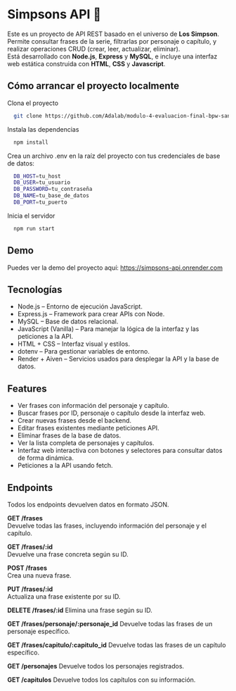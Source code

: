 
# Simpsons API 🍩


Este es un proyecto de API REST basado en el universo de **Los Simpson**. Permite consultar frases de la serie, filtrarlas por personaje o capítulo, y realizar operaciones CRUD (crear, leer, actualizar, eliminar).  
Está desarrollado con **Node.js**, **Express** y **MySQL**, e incluye una interfaz web estática construida con **HTML**, **CSS** y **Javascript**.


## Cómo arrancar el proyecto localmente

Clona el proyecto

```bash
  git clone https://github.com/Adalab/modulo-4-evaluacion-final-bpw-sandramarincodes.git
```

Instala las dependencias

```bash
  npm install
```
Crea un archivo .env en la raíz del proyecto con tus credenciales de base de datos:
```bash
  DB_HOST=tu_host
  DB_USER=tu_usuario
  DB_PASSWORD=tu_contraseña
  DB_NAME=tu_base_de_datos
  DB_PORT=tu_puerto

```

Inicia el servidor
```bash
  npm run start
```


## Demo

Puedes ver la demo del proyecto aquí:
https://simpsons-api.onrender.com
## Tecnologías

- Node.js – Entorno de ejecución JavaScript.
- Express.js – Framework para crear APIs con Node.
- MySQL – Base de datos relacional.
- JavaScript (Vanilla) – Para manejar la lógica de la interfaz y las peticiones a la API.
- HTML + CSS – Interfaz visual y estilos.
- dotenv – Para gestionar variables de entorno.
- Render + Aiven – Servicios usados para desplegar la API y la base de datos.


## Features
- Ver frases con información del personaje y capítulo.
- Buscar frases por ID, personaje o capítulo desde la interfaz web.
- Crear nuevas frases desde el backend.
- Editar frases existentes mediante peticiones API.
- Eliminar frases de la base de datos.
- Ver la lista completa de personajes y capítulos.
- Interfaz web interactiva con botones y selectores para consultar datos de forma dinámica.
- Peticiones a la API usando fetch.




## Endpoints
Todos los endpoints devuelven datos en formato JSON.

**GET /frases**  
Devuelve todas las frases, incluyendo información del personaje y el capítulo.

**GET /frases/:id**  
Devuelve una frase concreta según su ID.

**POST /frases**  
Crea una nueva frase.  

**PUT /frases/:id**  
Actualiza una frase existente por su ID.

**DELETE /frases/:id**
Elimina una frase según su ID.

**GET /frases/personaje/:personaje_id**
Devuelve todas las frases de un personaje específico.

**GET /frases/capitulo/:capitulo_id**
Devuelve todas las frases de un capítulo específico.

**GET /personajes**
Devuelve todos los personajes registrados.

**GET /capitulos**
Devuelve todos los capítulos con su información.
